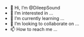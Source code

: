 - 👋 Hi, I’m @DileepSound
- 👀 I’m interested in ...
- 🌱 I’m currently learning ...
- 💞️ I’m looking to collaborate on ...
- 📫 How to reach me ...

<!---
DileepSound/DileepSound is a ✨ special ✨ repository because its `README.md` (this file) appears on your GitHub profile.
You can click the Preview link to take a look at your changes.
--->
